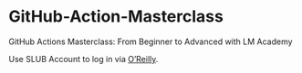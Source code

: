 # GitHub-Action-Masterclass

GitHub Actions Masterclass: From Beginner to Advanced with LM Academy

Use SLUB Account to log in via [O’Reilly](https://learning.oreilly.com/course/github-actions-masterclass/9781837025411/).